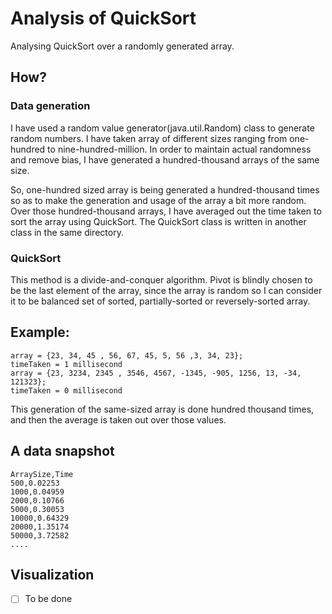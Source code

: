 # Analysis of QuickSort
Analysing QuickSort over a randomly generated array.

## How?

### Data generation
I have used a random value generator(java.util.Random) class
to generate random numbers. I have taken array of different
sizes ranging from one-hundred to nine-hundred-million. In
order to maintain actual randomness and remove bias, I have 
generated a hundred-thousand arrays of the same size. 

So, one-hundred sized array is being generated a hundred-thousand
times so as to make the generation and usage of the array a bit
more random. Over those hundred-thousand arrays, I have averaged
out the time taken to sort the array using QuickSort. The QuickSort
class is written in another class in the same directory.

### QuickSort
This method is a divide-and-conquer algorithm. Pivot is blindly 
chosen to be the last element of the array, since the array is 
random so I can consider it to be balanced set of sorted, 
partially-sorted or reversely-sorted array.

## Example:
```
array = {23, 34, 45 , 56, 67, 45, 5, 56 ,3, 34, 23};
timeTaken = 1 millisecond
array = {23, 3234, 2345 , 3546, 4567, -1345, -905, 1256, 13, -34, 121323};
timeTaken = 0 millisecond
```
This generation of the same-sized array is done hundred thousand times, 
and then the average is taken out over those values.

## A data snapshot
```
ArraySize,Time
500,0.02253
1000,0.04959
2000,0.10766
5000,0.30053
10000,0.64329
20000,1.35174
50000,3.72582
....
```

## Visualization
- [ ] To be done